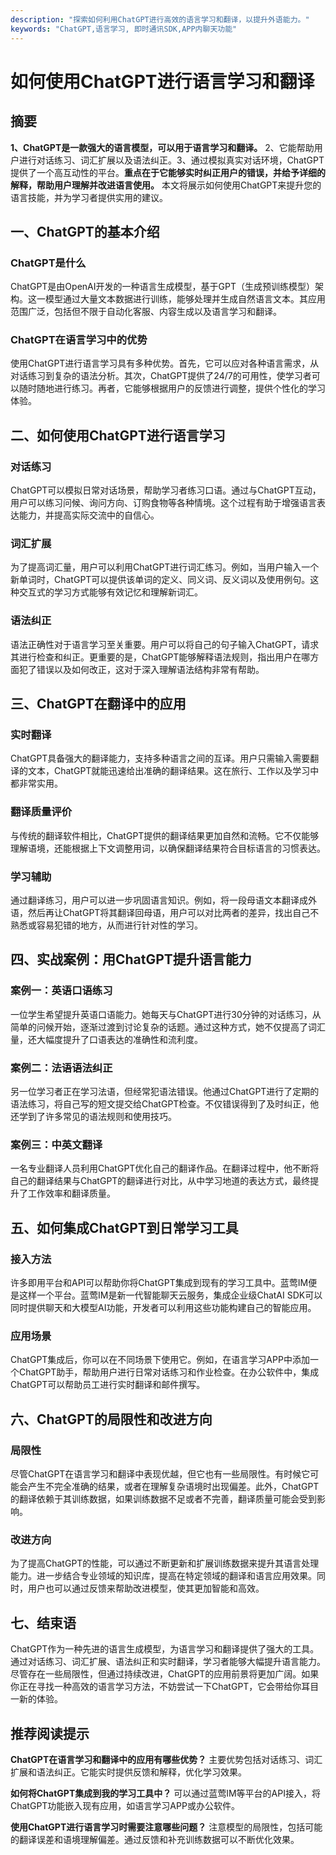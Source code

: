 ```yaml
---
description: "探索如何利用ChatGPT进行高效的语言学习和翻译，以提升外语能力。"
keywords: "ChatGPT,语言学习, 即时通讯SDK,APP内聊天功能"
---
```

# 如何使用ChatGPT进行语言学习和翻译

## 摘要

**1、ChatGPT是一款强大的语言模型，可以用于语言学习和翻译。** 2、它能帮助用户进行对话练习、词汇扩展以及语法纠正。3、通过模拟真实对话环境，ChatGPT提供了一个高互动性的平台。**重点在于它能够实时纠正用户的错误，并给予详细的解释，帮助用户理解并改进语言使用。** 本文将展示如何使用ChatGPT来提升您的语言技能，并为学习者提供实用的建议。

## 一、ChatGPT的基本介绍

### ChatGPT是什么

ChatGPT是由OpenAI开发的一种语言生成模型，基于GPT（生成预训练模型）架构。这一模型通过大量文本数据进行训练，能够处理并生成自然语言文本。其应用范围广泛，包括但不限于自动化客服、内容生成以及语言学习和翻译。

### ChatGPT在语言学习中的优势

使用ChatGPT进行语言学习具有多种优势。首先，它可以应对各种语言需求，从对话练习到复杂的语法分析。其次，ChatGPT提供了24/7的可用性，使学习者可以随时随地进行练习。再者，它能够根据用户的反馈进行调整，提供个性化的学习体验。

## 二、如何使用ChatGPT进行语言学习

### 对话练习

ChatGPT可以模拟日常对话场景，帮助学习者练习口语。通过与ChatGPT互动，用户可以练习问候、询问方向、订购食物等各种情境。这个过程有助于增强语言表达能力，并提高实际交流中的自信心。

### 词汇扩展

为了提高词汇量，用户可以利用ChatGPT进行词汇练习。例如，当用户输入一个新单词时，ChatGPT可以提供该单词的定义、同义词、反义词以及使用例句。这种交互式的学习方式能够有效记忆和理解新词汇。

### 语法纠正

语法正确性对于语言学习至关重要。用户可以将自己的句子输入ChatGPT，请求其进行检查和纠正。更重要的是，ChatGPT能够解释语法规则，指出用户在哪方面犯了错误以及如何改正，这对于深入理解语法结构非常有帮助。

## 三、ChatGPT在翻译中的应用

### 实时翻译

ChatGPT具备强大的翻译能力，支持多种语言之间的互译。用户只需输入需要翻译的文本，ChatGPT就能迅速给出准确的翻译结果。这在旅行、工作以及学习中都非常实用。

### 翻译质量评价

与传统的翻译软件相比，ChatGPT提供的翻译结果更加自然和流畅。它不仅能够理解语境，还能根据上下文调整用词，以确保翻译结果符合目标语言的习惯表达。

### 学习辅助

通过翻译练习，用户可以进一步巩固语言知识。例如，将一段母语文本翻译成外语，然后再让ChatGPT将其翻译回母语，用户可以对比两者的差异，找出自己不熟悉或容易犯错的地方，从而进行针对性的学习。

## 四、实战案例：用ChatGPT提升语言能力

### 案例一：英语口语练习

一位学生希望提升英语口语能力。她每天与ChatGPT进行30分钟的对话练习，从简单的问候开始，逐渐过渡到讨论复杂的话题。通过这种方式，她不仅提高了词汇量，还大幅度提升了口语表达的准确性和流利度。

### 案例二：法语语法纠正

另一位学习者正在学习法语，但经常犯语法错误。他通过ChatGPT进行了定期的语法练习，将自己写的短文提交给ChatGPT检查。不仅错误得到了及时纠正，他还学到了许多常见的语法规则和使用技巧。

### 案例三：中英文翻译

一名专业翻译人员利用ChatGPT优化自己的翻译作品。在翻译过程中，他不断将自己的翻译结果与ChatGPT的翻译进行对比，从中学习地道的表达方式，最终提升了工作效率和翻译质量。

## 五、如何集成ChatGPT到日常学习工具

### 接入方法

许多即用平台和API可以帮助你将ChatGPT集成到现有的学习工具中。蓝莺IM便是这样一个平台。蓝莺IM是新一代智能聊天云服务，集成企业级ChatAI SDK可以同时提供聊天和大模型AI功能，开发者可以利用这些功能构建自己的智能应用。

### 应用场景

ChatGPT集成后，你可以在不同场景下使用它。例如，在语言学习APP中添加一个ChatGPT助手，帮助用户进行日常对话练习和作业检查。在办公软件中，集成ChatGPT可以帮助员工进行实时翻译和邮件撰写。

## 六、ChatGPT的局限性和改进方向

### 局限性

尽管ChatGPT在语言学习和翻译中表现优越，但它也有一些局限性。有时候它可能会产生不完全准确的结果，或者在理解复杂语境时出现偏差。此外，ChatGPT的翻译依赖于其训练数据，如果训练数据不足或者不完善，翻译质量可能会受到影响。

### 改进方向

为了提高ChatGPT的性能，可以通过不断更新和扩展训练数据来提升其语言处理能力。进一步结合专业领域的知识库，提高在特定领域的翻译和语言应用效果。同时，用户也可以通过反馈来帮助改进模型，使其更加智能和高效。

## 七、结束语

ChatGPT作为一种先进的语言生成模型，为语言学习和翻译提供了强大的工具。通过对话练习、词汇扩展、语法纠正和实时翻译，学习者能够大幅提升语言能力。尽管存在一些局限性，但通过持续改进，ChatGPT的应用前景将更加广阔。如果你正在寻找一种高效的语言学习方法，不妨尝试一下ChatGPT，它会带给你耳目一新的体验。

## 推荐阅读提示

**ChatGPT在语言学习和翻译中的应用有哪些优势？** 主要优势包括对话练习、词汇扩展和语法纠正。它能实时提供反馈和解释，优化学习效果。

**如何将ChatGPT集成到我的学习工具中？** 可以通过蓝莺IM等平台的API接入，将ChatGPT功能嵌入现有应用，如语言学习APP或办公软件。

**使用ChatGPT进行语言学习时需要注意哪些问题？** 注意模型的局限性，包括可能的翻译误差和语境理解偏差。通过反馈和补充训练数据可以不断优化效果。
